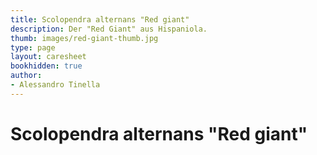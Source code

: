 ```yaml
---
title: Scolopendra alternans "Red giant"
description: Der "Red Giant" aus Hispaniola.
thumb: images/red-giant-thumb.jpg
type: page
layout: caresheet
bookhidden: true
author:
- Alessandro Tinella
---
```

# Scolopendra alternans "Red giant"